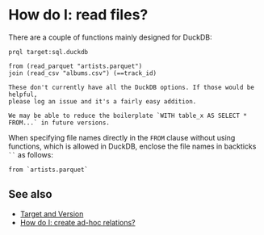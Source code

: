 # How do I: read files?

There are a couple of functions mainly designed for DuckDB:

```prql
prql target:sql.duckdb

from (read_parquet "artists.parquet")
join (read_csv "albums.csv") (==track_id)
```

```admonish note
These don't currently have all the DuckDB options. If those would be helpful,
please log an issue and it's a fairly easy addition.
```

```admonish info
We may be able to reduce the boilerplate `WITH table_x AS SELECT * FROM...` in future versions.
```

When specifying file names directly in the `FROM` clause without using functions, which is allowed in DuckDB,
enclose the file names in backticks ``` `` ``` as follows:

```prql
from `artists.parquet`
```

## See also

- [Target and Version](../project/target.md)
- [How do I: create ad-hoc relations?](./relation-literals.md)

